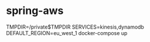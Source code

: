 # spring-aws


TMPDIR=/private$TMPDIR SERVICES=kinesis,dynamodb DEFAULT_REGION=eu_west_1 docker-compose up


